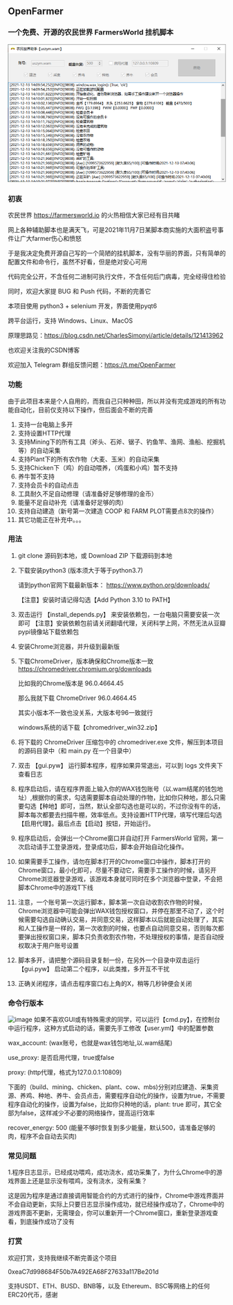 ## OpenFarmer
### 一个免费、开源的农民世界 FarmersWorld 挂机脚本
![image](https://raw.githubusercontent.com/encoderlee/OpenFarmer/main/doc/demo2.png)
### 初衷

农民世界 https://farmersworld.io 的火热相信大家已经有目共睹

网上各种辅助脚本也是满天飞，可是2021年11月7日某脚本商实施的大面积盗号事件让广大farmer伤心和愤怒

于是我决定免费开源自己写的一个简陋的挂机脚本，没有华丽的界面，只有简单的配置文件和命令行，虽然不好看，但是绝对安心可用

代码完全公开，不含任何二进制可执行文件，不含任何后门病毒，完全经得住检验

同时，欢迎大家提 BUG 和 Push 代码，不断的完善它

本项目使用 python3 + selenium 开发，界面使用pyqt6

跨平台运行，支持 Windows、Linux、MacOS

原理思路见：https://blog.csdn.net/CharlesSimonyi/article/details/121413962

也欢迎关注我的CSDN博客

欢迎加入 Telegram 群组反馈问题：https://t.me/OpenFarmer

### 功能
由于此项目本来是个人自用的，而我自己只种种田，所以并没有完成游戏的所有功能自动化，目前仅支持以下操作，但后面会不断的完善

1. 支持一台电脑上多开
2. 支持设置HTTP代理
3. 支持Mining下的所有工具（斧头、石斧、锯子、钓鱼竿、渔网、渔船、挖掘机等）的自动采集
4. 支持Plant下的所有农作物（大麦、玉米）的自动采集
5. 支持Chicken下（鸡）的自动喂养，（鸡蛋和小鸡）暂不支持
6. 养牛暂不支持
7. 支持会员卡的自动点击
8. 工具耐久不足自动修理（请准备好足够修理的金币）
9. 能量不足自动补充（请准备好足够的肉）
10. 支持自动建造（新号第一次建造 COOP 和 FARM PLOT需要点8次的操作）
11. 其它功能正在补充中。。。

### 用法
1. git clone 源码到本地，或 Download ZIP 下载源码到本地
2. 下载安装python3 (版本须大于等于python3.7)
   
   请到python官网下载最新版本：
   https://www.python.org/downloads/
   
   【注意】安装时请记得勾选【Add Python 3.10 to PATH】
3. 双击运行 【install_depends.py】 来安装依赖包，一台电脑只需要安装一次即可
   【注意】安装依赖包前请关闭翻墙代理，关闭科学上网，不然无法从豆瓣pypi镜像站下载依赖包
4. 安装Chrome浏览器，并升级到最新版
5. 下载ChromeDriver，版本确保和Chrome版本一致
https://chromedriver.chromium.org/downloads

    比如我的Chrome版本是 96.0.4664.45

    那么我就下载 ChromeDriver 96.0.4664.45

    其实小版本不一致也没关系，大版本号96一致就行
   
   windows系统的话下载【chromedriver_win32.zip】
6. 将下载的 ChromeDriver 压缩包中的 chromedriver.exe 文件，解压到本项目的源码目录中（和 main.py 在一个目录中）
7. 双击 【gui.pyw】 运行脚本程序，程序如果异常退出，可以到 logs 文件夹下查看日志
8. 程序启动后，请在程序界面上输入你的WAX钱包账号（以.wam结尾的钱包地址）,根据你的需求，勾选需要脚本自动处理的作物，比如你只种地，那么只需要勾选【种地】即可，当然，默认全部勾选也是可以的，不过你没有牛的话，脚本每次都要去扫描牛棚，效率低点。支持设置HTTP代理，填写代理后勾选【启用代理】。最后点击【启动】按钮，开始运行。
9. 程序启动后，会弹出一个Chrome窗口并自动打开 FarmersWorld 官网，第一次启动请手工登录游戏，登录成功后，脚本会开始自动化操作。
10. 如果需要手工操作，请勿在脚本打开的Chrome窗口中操作，脚本打开的Chrome窗口，最小化即可，尽量不要动它，需要手工操作的时候，请另开Chrome浏览器登录游戏，该游戏本身就可同时在多个浏览器中登录，不会把脚本Chrome中的游戏T下线
11. 注意，一个账号第一次运行脚本，脚本第一次自动收割农作物的时候，Chrome浏览器中可能会弹出WAX钱包授权窗口，并停在那里不动了，这个时候需要勾选自动确认交易，并同意交易，这样脚本以后就能自动处理了，其实和人工操作是一样的，第一次收割的时候，也要点自动同意交易，否则每次都要弹出授权窗口来，脚本只负责收割农作物，不处理授权的事情，是否自动授权取决于用户账号设置
12. 脚本多开，请把整个源码目录复制一份，在另外一个目录中双击运行 【gui.pyw】 启动第二个程序，以此类推，多开互不干扰
13. 正确关闭程序，请点击程序窗口右上角的X，稍等几秒钟便会关闭
### 命令行版本
![image](https://raw.githubusercontent.com/encoderlee/OpenFarmer/main/doc/demo1.png)
如果不喜欢GUI或有特殊需求的同学，可以运行【cmd.py】，在控制台中运行程序，这种方式启动的话，需要先手工修改【user.yml】中的配置参数

wax_account: (wax账号，也就是wax钱包地址,以.wam结尾)

use_proxy: 是否启用代理，true或false

proxy: (http代理，格式为127.0.0.1:10809)

下面的（build、mining、chicken、plant、cow、mbs)分别对应建造、采集资源、养鸡、种地、养牛、会员点击，需要程序自动化的操作，设置为true，不需要程序自动化的操作，设置为false，比如你只种地的话，plant: true 即可，其它全部为false，这样减少不必要的网络操作，提高运行效率

recover_energy: 500 (能量不够时恢复到多少能量，默认500，请准备足够的肉，程序不会自动去买肉)
### 常见问题
1.程序日志显示，已经成功喂鸡，成功浇水，成功采集了，为什么Chrome中的游戏界面上还是显示没有喂鸡，没有浇水，没有采集？

这是因为程序是通过直接调用智能合约的方式进行的操作，Chrome中游戏界面并不会自动更新，实际上只要日志显示操作成功，就已经操作成功了，Chrome中的游戏界面不更新，无需理会，你可以重新开一个Chrome窗口，重新登录游戏查看，到底操作成功了没有
### 打赏
欢迎打赏，支持我继续不断完善这个项目

0xeaC7d998684F50b7A492EA68F27633a117Be201d

支持USDT、ETH、BUSD、BNB等，以及 Ethereum、BSC等网络上的任何ERC20代币，感谢

